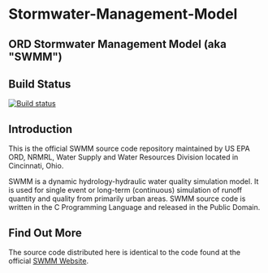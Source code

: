 Stormwater-Management-Model
===========================

ORD Stormwater Management Model (aka "SWMM")
------------

## Build Status
[![Build status](https://ci.appveyor.com/api/projects/status/28d9pg7rollqfhqm/branch/develop?svg=true)](https://ci.appveyor.com/project/michaeltryby/stormwater-management-model/branch/develop)


Introduction
------------
This is the official SWMM source code repository maintained by US EPA ORD, NRMRL, Water Supply and Water Resources Division located in Cincinnati, Ohio.

SWMM is a dynamic hydrology-hydraulic water quality simulation model. It is used for single event or long-term (continuous) simulation of runoff quantity and quality from primarily urban areas. SWMM source code is written in the C Programming Language and released in the Public Domain.

Find Out More
-------------
The source code distributed here is identical to the code found at the official [SWMM Website](http://www2.epa.gov/water-research/storm-water-management-model-swmm).
